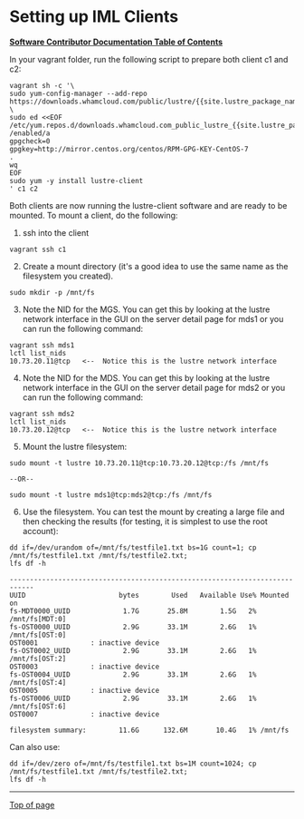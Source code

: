# <a name="Top"></a>Setting up IML Clients

[**Software Contributor Documentation Table of Contents**](cd_TOC.md)

In your vagrant folder, run the following script to prepare both client c1 and c2:
```
vagrant sh -c '\
sudo yum-config-manager --add-repo https://downloads.whamcloud.com/public/lustre/{{site.lustre_package_name}}/el7/client/&& \
sudo ed <<EOF /etc/yum.repos.d/downloads.whamcloud.com_public_lustre_{{site.lustre_package_name}}_el7_client_.repo
/enabled/a
gpgcheck=0
gpgkey=http://mirror.centos.org/centos/RPM-GPG-KEY-CentOS-7
.
wq
EOF
sudo yum -y install lustre-client
' c1 c2
```

Both clients are now running the lustre-client software and are ready to be mounted. To mount a client, do the following:
1. ssh into the client

```
vagrant ssh c1
```

2. Create a mount directory (it's a good idea to use the same name as the filesystem you created).

```
sudo mkdir -p /mnt/fs
```

3.  Note the NID for the MGS. You can get this by looking at the lustre network interface in the GUI on the server detail page for mds1 or you can run the following command:

```
vagrant ssh mds1
lctl list_nids
10.73.20.11@tcp   <--  Notice this is the lustre network interface
```

4. Note the NID for the MDS. You can get this by looking at the lustre network interface in the GUI on the server detail page for mds2 or you can run the following command:

```
vagrant ssh mds2
lctl list_nids
10.73.20.12@tcp   <--  Notice this is the lustre network interface
```

5. Mount the lustre filesystem:

```
sudo mount -t lustre 10.73.20.11@tcp:10.73.20.12@tcp:/fs /mnt/fs

--OR--

sudo mount -t lustre mds1@tcp:mds2@tcp:/fs /mnt/fs
```

6. Use the filesystem. You can test the mount by creating a large file and then checking the results (for testing, it is simplest to use the root account):

```
dd if=/dev/urandom of=/mnt/fs/testfile1.txt bs=1G count=1; cp /mnt/fs/testfile1.txt /mnt/fs/testfile2.txt;
lfs df -h
```


```
----------------------------------------------------------------------------
UUID                       bytes        Used   Available Use% Mounted on
fs-MDT0000_UUID             1.7G       25.8M        1.5G   2% /mnt/fs[MDT:0]
fs-OST0000_UUID             2.9G       33.1M        2.6G   1% /mnt/fs[OST:0]
OST0001             : inactive device
fs-OST0002_UUID             2.9G       33.1M        2.6G   1% /mnt/fs[OST:2]
OST0003             : inactive device
fs-OST0004_UUID             2.9G       33.1M        2.6G   1% /mnt/fs[OST:4]
OST0005             : inactive device
fs-OST0006_UUID             2.9G       33.1M        2.6G   1% /mnt/fs[OST:6]
OST0007             : inactive device

filesystem summary:        11.6G      132.6M       10.4G   1% /mnt/fs
```

Can also use:

```
dd if=/dev/zero of=/mnt/fs/testfile1.txt bs=1M count=1024; cp /mnt/fs/testfile1.txt /mnt/fs/testfile2.txt;
lfs df -h
```

---
[Top of page](#Top)